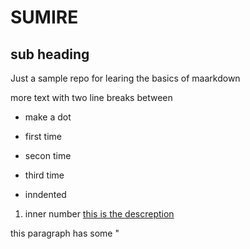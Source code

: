 # SUMIRE
## sub heading 
Just a sample repo for learing the basics of maarkdown 

more text with two line breaks between 

- make a dot 

- first time
- secon time
-  third time
 -  inndented
   1. inner number 
[this is the descreption](http://www.github.com)


this paragraph has some "
